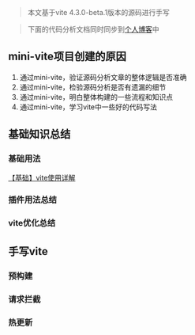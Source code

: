 > 本文基于vite 4.3.0-beta.1版本的源码进行手写

> 下面的代码分析文档同时同步到[个人博客](https://segmentfault.com/u/wbccb)中

## mini-vite项目创建的原因
1. 通过mini-vite，验证源码分析文章的整体逻辑是否准确
2. 通过mini-vite，检验源码分析是否有遗漏的细节
3. 通过mini-vite，明白整体构建的一些流程和知识点
4. 通过mini-vite，学习vite中一些好的代码写法


## 基础知识总结
### 基础用法
[【基础】vite使用详解](https://github.com/wbccb/blog/issues/6)

### 插件用法总结

### vite优化总结


## 手写vite

### 预构建

### 请求拦截

### 热更新